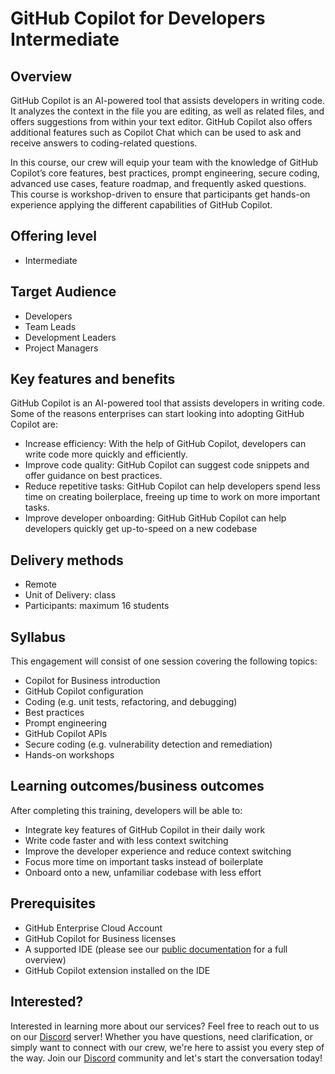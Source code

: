 # GitHub Copilot for Developers Intermediate

## Overview

GitHub Copilot is an AI-powered tool that assists developers in writing code. It analyzes the context in the file you are editing, as well as related files, and offers suggestions from within your text editor. GitHub Copilot also offers additional features such as Copilot Chat which can be used to ask and receive answers to coding-related questions.

In this course, our crew will equip your team with the knowledge of GitHub Copilot’s core features, best practices, prompt engineering, secure coding, advanced use cases, feature roadmap, and frequently asked questions. This course is workshop-driven to ensure that participants get hands-on experience applying the different capabilities of GitHub Copilot.

## Offering level

- Intermediate

## Target Audience

- Developers
- Team Leads
- Development Leaders
- Project Managers

## Key features and benefits

GitHub Copilot is an AI-powered tool that assists developers in writing code. Some of the reasons enterprises can start looking into adopting GitHub Copilot are:

- Increase efficiency: With the help of GitHub Copilot, developers can write code more quickly and efficiently.
- Improve code quality: GitHub Copilot can suggest code snippets and offer guidance on best practices.
- Reduce repetitive tasks: GitHub Copilot can help developers spend less time on creating boilerplace, freeing up time to work on more important tasks.
- Improve developer onboarding: GitHub GitHub Copilot can help developers quickly get up-to-speed on a new codebase

## Delivery methods

- Remote
- Unit of Delivery: class
- Participants: maximum 16 students

## Syllabus

This engagement will consist of one session covering the following topics:

- Copilot for Business introduction
- GitHub Copilot configuration
- Coding (e.g. unit tests, refactoring, and debugging)
- Best practices
- Prompt engineering
- GitHub Copilot APIs
- Secure coding (e.g. vulnerability detection and remediation)
- Hands-on workshops

## Learning outcomes/business outcomes

After completing this training, developers will be able to:

- Integrate key features of GitHub Copilot in their daily work
- Write code faster and with less context switching
- Improve the developer experience and reduce context switching
- Focus more time on important tasks instead of boilerplate
- Onboard onto a new, unfamiliar codebase with less effort

## Prerequisites

- GitHub Enterprise Cloud Account
- GitHub Copilot for Business licenses
- A supported IDE (please see our [public documentation](https://docs.github.com/en/enterprise-cloud@latest/copilot/getting-started-with-github-copilot) for a full overview)
- GitHub Copilot extension installed on the IDE

## Interested?

Interested in learning more about our services? Feel free to reach out to us on our [Discord](https://discord.com/channels/1229786735161118882/1229786735161118885) server! Whether you have questions, need clarification, or simply want to connect with our crew, we're here to assist you every step of the way. Join our [Discord](https://discord.com/channels/1229786735161118882/1229786735161118885) community and let's start the conversation today!
